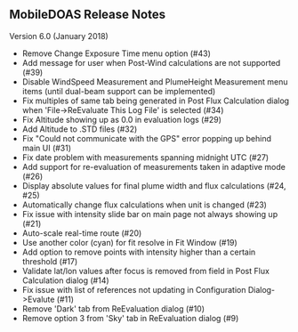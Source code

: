 MobileDOAS Release Notes
-----------------------------------------------------
Version 6.0 (January 2018)

* Remove Change Exposure Time menu option (#43)
* Add message for user when Post-Wind calculations are not supported (#39)
* Disable WindSpeed Measurement and PlumeHeight Measurement menu items (until dual-beam support can be implemented)
* Fix multiples of same tab being generated in Post Flux Calculation dialog when 'File->ReEvaluate This Log File' is selected (#34)
* Fix Altitude showing up as 0.0 in evaluation logs (#29)
* Add Altitude to .STD files (#32)
* Fix "Could not communicate with the GPS" error popping up behind main UI (#31)
* Fix date problem with measurements spanning midnight UTC (#27)
* Add support for re-evaluation of measurements taken in adaptive mode (#26)
* Display absolute values for final plume width and flux calculations (#24, #25)
* Automatically change flux calculations when unit is changed (#23)
* Fix issue with intensity slide bar on main page not always showing up (#21)
* Auto-scale real-time route (#20)
* Use another color (cyan) for fit resolve in Fit Window (#19)
* Add option to remove points with intensity higher than a certain threshold (#17)
* Validate lat/lon values after focus is removed from field in Post Flux Calculation dialog (#14)
* Fix issue with list of references not updating in Configuration Dialog->Evalute (#11)
* Remove 'Dark' tab from ReEvaluation dialog (#10)
* Remove option 3 from 'Sky' tab in ReEvaluation dialog (#9)